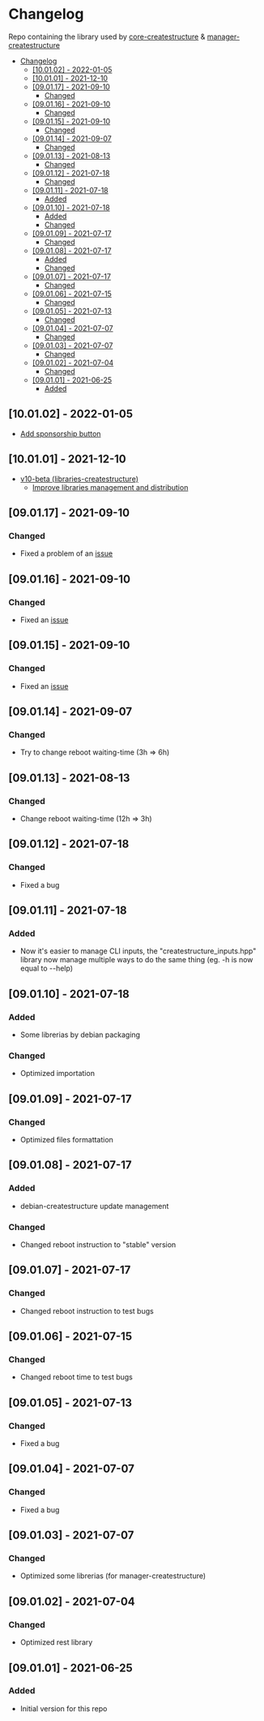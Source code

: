 # Changelog
Repo containing the library used by [core-createstructure](https://github.com/createstructure/core-createstructure) & [manager-createstructure](https://github.com/createstructure/manager-createstructure)

- [Changelog](#changelog)
  - [[10.01.02] - 2022-01-05](#100102---2022-01-05)
  - [[10.01.01] - 2021-12-10](#100101---2021-12-10)
  - [[09.01.17] - 2021-09-10](#090117---2021-09-10)
    - [Changed](#changed)
  - [[09.01.16] - 2021-09-10](#090116---2021-09-10)
    - [Changed](#changed-1)
  - [[09.01.15] - 2021-09-10](#090115---2021-09-10)
    - [Changed](#changed-2)
  - [[09.01.14] - 2021-09-07](#090114---2021-09-07)
    - [Changed](#changed-3)
  - [[09.01.13] - 2021-08-13](#090113---2021-08-13)
    - [Changed](#changed-4)
  - [[09.01.12] - 2021-07-18](#090112---2021-07-18)
    - [Changed](#changed-5)
  - [[09.01.11] - 2021-07-18](#090111---2021-07-18)
    - [Added](#added)
  - [[09.01.10] - 2021-07-18](#090110---2021-07-18)
    - [Added](#added-1)
    - [Changed](#changed-6)
  - [[09.01.09] - 2021-07-17](#090109---2021-07-17)
    - [Changed](#changed-7)
  - [[09.01.08] - 2021-07-17](#090108---2021-07-17)
    - [Added](#added-2)
    - [Changed](#changed-8)
  - [[09.01.07] - 2021-07-17](#090107---2021-07-17)
    - [Changed](#changed-9)
  - [[09.01.06] - 2021-07-15](#090106---2021-07-15)
    - [Changed](#changed-10)
  - [[09.01.05] - 2021-07-13](#090105---2021-07-13)
    - [Changed](#changed-11)
  - [[09.01.04] - 2021-07-07](#090104---2021-07-07)
    - [Changed](#changed-12)
  - [[09.01.03] - 2021-07-07](#090103---2021-07-07)
    - [Changed](#changed-13)
  - [[09.01.02] - 2021-07-04](#090102---2021-07-04)
    - [Changed](#changed-14)
  - [[09.01.01] - 2021-06-25](#090101---2021-06-25)
    - [Added](#added-3)

## [10.01.02] - 2022-01-05
- [Add sponsorship button](https://github.com/createstructure/createstructure.github.io/issues/36)

## [10.01.01] - 2021-12-10
- [v10-beta (libraries-createstructure)](https://github.com/createstructure/libraries-createstructure/issues/3)
  - [Improve libraries management and distribution](https://github.com/createstructure/libraries-createstructure/issues/)

## [09.01.17] - 2021-09-10
### Changed
- Fixed a problem of an [issue](https://github.com/createstructure/libraries-createstructure/issues/1)

## [09.01.16] - 2021-09-10
### Changed
- Fixed an [issue](https://github.com/createstructure/libraries-createstructure/issues/2)

## [09.01.15] - 2021-09-10
### Changed
- Fixed an [issue](https://github.com/createstructure/libraries-createstructure/issues/1)

## [09.01.14] - 2021-09-07
### Changed
- Try to change reboot waiting-time (3h => 6h)

## [09.01.13] - 2021-08-13
### Changed
- Change reboot waiting-time (12h => 3h)

## [09.01.12] - 2021-07-18
### Changed
- Fixed a bug

## [09.01.11] - 2021-07-18
### Added
- Now it's easier to manage CLI inputs, the "createstructure_inputs.hpp" library now manage multiple ways to do the same thing (eg. -h is now equal to --help)

## [09.01.10] - 2021-07-18
### Added
- Some librerias by debian packaging
### Changed
- Optimized importation

## [09.01.09] - 2021-07-17
### Changed
- Optimized files formattation

## [09.01.08] - 2021-07-17
### Added
- debian-createstructure update management
### Changed
- Changed reboot instruction to "stable" version

## [09.01.07] - 2021-07-17
### Changed
- Changed reboot instruction to test bugs

## [09.01.06] - 2021-07-15
### Changed
- Changed reboot time to test bugs

## [09.01.05] - 2021-07-13
### Changed
- Fixed a bug

## [09.01.04] - 2021-07-07
### Changed
- Fixed a bug

## [09.01.03] - 2021-07-07
### Changed
- Optimized some librerias (for manager-createstructure)

## [09.01.02] - 2021-07-04
### Changed
- Optimized rest library

## [09.01.01] - 2021-06-25
### Added
- Initial version for this repo
